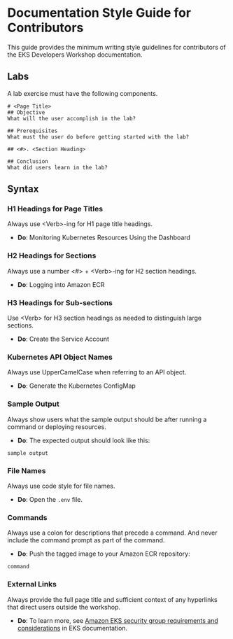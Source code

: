 # Documentation Style Guide for Contributors
This guide provides the minimum writing style guidelines for contributors of the EKS Developers Workshop documentation.

## Labs
A lab exercise must have the following components.

```
# <Page Title>
## Objective
What will the user accomplish in the lab?

## Prerequisites
What must the user do before getting started with the lab?

## <#>. <Section Heading>

## Conclusion
What did users learn in the lab?
```

## Syntax
### H1 Headings for Page Titles
Always use &lt;Verb&gt;-ing for H1 page title headings.
- **Do**: Monitoring Kubernetes Resources Using the Dashboard

### H2 Headings for Sections
Always use a number &lt;#&gt; + &lt;Verb&gt;-ing for H2 section headings.
- **Do**: Logging into Amazon ECR

### H3 Headings for Sub-sections
Use &lt;Verb&gt; for H3 section headings as needed to distinguish large sections.
- **Do**: Create the Service Account

### Kubernetes API Object Names
Always use UpperCamelCase when referring to an API object.
- **Do**: Generate the Kubernetes ConfigMap

### Sample Output
Always show users what the sample output should be after running a command or deploying resources.
- **Do**: The expected output should look like this:

```
sample output
```

### File Names
Always use code style for file names.
- **Do**: Open the `.env` file.

### Commands
Always use a colon for descriptions that precede a command. And never include the command prompt as part of the command.
- **Do**: Push the tagged image to your Amazon ECR repository:

```
command
```

### External Links
Always provide the full page title and sufficient context of any hyperlinks that direct users outside the workshop.
- **Do**: To learn more, see [Amazon EKS security group requirements and considerations](https://docs.aws.amazon.com/eks/latest/userguide/sec-group-reqs.html) in EKS documentation.


